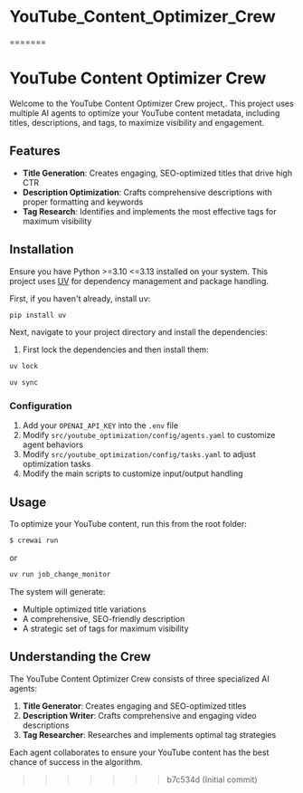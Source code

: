 
# YouTube_Content_Optimizer_Crew
=======
# YouTube Content Optimizer Crew

Welcome to the YouTube Content Optimizer Crew project,. This project uses multiple AI agents to optimize your YouTube content metadata, including titles, descriptions, and tags, to maximize visibility and engagement.

## Features

- **Title Generation**: Creates engaging, SEO-optimized titles that drive high CTR
- **Description Optimization**: Crafts comprehensive descriptions with proper formatting and keywords
- **Tag Research**: Identifies and implements the most effective tags for maximum visibility

## Installation

Ensure you have Python >=3.10 <=3.13 installed on your system. This project uses [UV](https://docs.astral.sh/uv/) for dependency management and package handling.

First, if you haven't already, install uv:

```bash
pip install uv
```

Next, navigate to your project directory and install the dependencies:

1. First lock the dependencies and then install them:
```bash
uv lock
```
```bash
uv sync
```

### Configuration

1. Add your `OPENAI_API_KEY` into the `.env` file
2. Modify `src/youtube_optimization/config/agents.yaml` to customize agent behaviors
3. Modify `src/youtube_optimization/config/tasks.yaml` to adjust optimization tasks
4. Modify the main scripts to customize input/output handling

## Usage

To optimize your YouTube content, run this from the root folder:

```bash
$ crewai run
```
or
```bash
uv run job_change_monitor
```

The system will generate:
- Multiple optimized title variations
- A comprehensive, SEO-friendly description
- A strategic set of tags for maximum visibility

## Understanding the Crew

The YouTube Content Optimizer Crew consists of three specialized AI agents:

1. **Title Generator**: Creates engaging and SEO-optimized titles
2. **Description Writer**: Crafts comprehensive and engaging video descriptions
3. **Tag Researcher**: Researches and implements optimal tag strategies

Each agent collaborates to ensure your YouTube content has the best chance of success in the algorithm.


>>>>>>> b7c534d (Initial commit)
